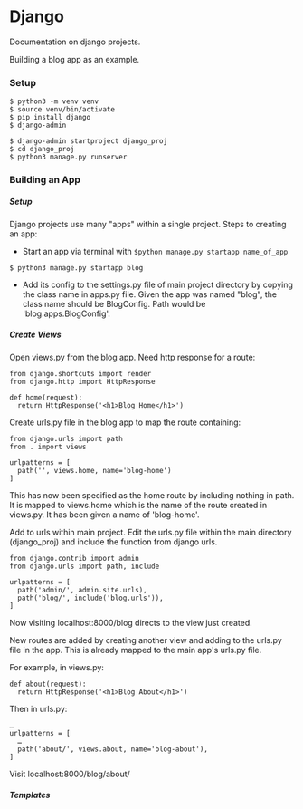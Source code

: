 # Django

Documentation on django projects.

Building a blog app as an example.

### Setup

```
$ python3 -m venv venv
$ source venv/bin/activate
$ pip install django
$ django-admin

$ django-admin startproject django_proj
$ cd django_proj
$ python3 manage.py runserver
```

### Building an App

##### Setup

Django projects use many "apps" within a single project. Steps to creating an app:

* Start an app via terminal with `$python manage.py startapp name_of_app`

```
$ python3 manage.py startapp blog
```

* Add its config to the settings.py file of main project directory by copying the class name in apps.py file. Given the app was named "blog", the class name should be BlogConfig. Path would be 'blog.apps.BlogConfig'.

##### Create Views

Open views.py from the blog app. Need http response for a route:

```
from django.shortcuts import render
from django.http import HttpResponse

def home(request):
  return HttpResponse('<h1>Blog Home</h1>')
```

Create urls.py file in the blog app to map the route containing:

```
from django.urls import path
from . import views

urlpatterns = [
  path('', views.home, name='blog-home')
]
```

This has now been specified as the home route by including nothing in path. It is mapped to views.home which is the name of the route created in views.py. It has been given a name of 'blog-home'.

Add to urls within main project. Edit the urls.py file within the main directory (django_proj) and include the function from django urls.

```
from django.contrib import admin
from django.urls import path, include

urlpatterns = [
  path('admin/', admin.site.urls),
  path('blog/', include('blog.urls')),
]
```

Now visiting localhost:8000/blog directs to the view just created.

New routes are added by creating another view and adding to the urls.py file in the app. This is already mapped to the main app's urls.py file.

For example, in views.py:

```
def about(request):
  return HttpResponse('<h1>Blog About</h1>')
```

Then in urls.py:

```
…
urlpatterns = [
  …
  path('about/', views.about, name='blog-about'),
]
```

Visit localhost:8000/blog/about/

##### Templates
